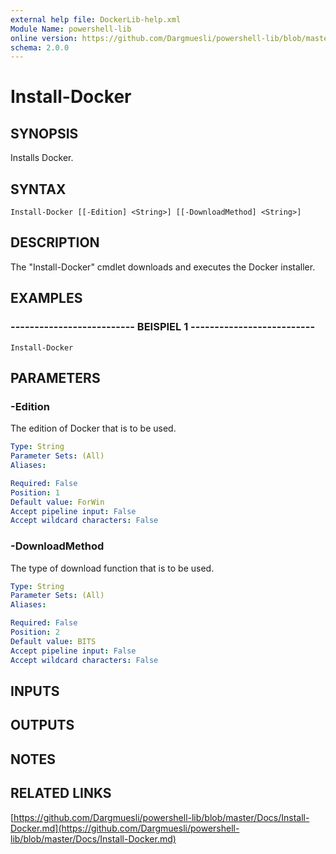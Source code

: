 ```yaml
---
external help file: DockerLib-help.xml
Module Name: powershell-lib
online version: https://github.com/Dargmuesli/powershell-lib/blob/master/Docs/Install-Docker.md
schema: 2.0.0
---
```


# Install-Docker

## SYNOPSIS
Installs Docker.

## SYNTAX

```
Install-Docker [[-Edition] <String>] [[-DownloadMethod] <String>]
```

## DESCRIPTION
The "Install-Docker" cmdlet downloads and executes the Docker installer.

## EXAMPLES

### -------------------------- BEISPIEL 1 --------------------------
```
Install-Docker
```

## PARAMETERS

### -Edition
The edition of Docker that is to be used.

```yaml
Type: String
Parameter Sets: (All)
Aliases: 

Required: False
Position: 1
Default value: ForWin
Accept pipeline input: False
Accept wildcard characters: False
```

### -DownloadMethod
The type of download function that is to be used.

```yaml
Type: String
Parameter Sets: (All)
Aliases: 

Required: False
Position: 2
Default value: BITS
Accept pipeline input: False
Accept wildcard characters: False
```

## INPUTS

## OUTPUTS

## NOTES

## RELATED LINKS

[https://github.com/Dargmuesli/powershell-lib/blob/master/Docs/Install-Docker.md](https://github.com/Dargmuesli/powershell-lib/blob/master/Docs/Install-Docker.md)

